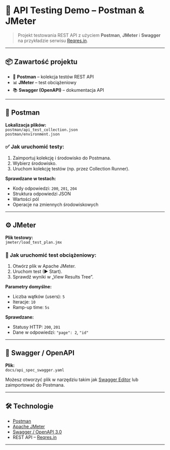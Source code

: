 # 🚀 API Testing Demo – Postman & JMeter

> Projekt testowania REST API z użyciem **Postman**, **JMeter** i **Swagger** na przykładzie serwisu [Reqres.in](https://reqres.in).

---

## 📦 Zawartość projektu

- 🔧 **Postman** – kolekcja testów REST API
- 📊 **JMeter** – test obciążeniowy
- 📚 **Swagger (OpenAPI)** – dokumentacja API

---

## 🧪 Postman

**Lokalizacja plików:**  
`postman/api_test_collection.json`  
`postman/environment.json`

### ✅ Jak uruchomić testy:

1. Zaimportuj kolekcję i środowisko do Postmana.
2. Wybierz środowisko.
3. Uruchom kolekcję testów (np. przez Collection Runner).

**Sprawdzane w testach:**
- Kody odpowiedzi: `200`, `201`, `204`
- Struktura odpowiedzi JSON
- Wartości pól
- Operacje na zmiennych środowiskowych

---

## ⚙️ JMeter

**Plik testowy:**  
`jmeter/load_test_plan.jmx`

### 🔁 Jak uruchomić test obciążeniowy:

1. Otwórz plik w Apache JMeter.
2. Uruchom test (▶ Start).
3. Sprawdź wyniki w „View Results Tree”.

**Parametry domyślne:**
- Liczba wątków (users): `5`
- Iteracje: `10`
- Ramp-up time: `5s`

**Sprawdzane:**
- Statusy HTTP: `200`, `201`
- Dane w odpowiedzi: `"page": 2`, `"id"`

---

## 📘 Swagger / OpenAPI

**Plik:**  
`docs/api_spec_swagger.yaml`

Możesz otworzyć plik w narzędziu takim jak [Swagger Editor](https://editor.swagger.io/) lub zaimportować do Postmana.

---

## 🛠 Technologie

- [Postman](https://www.postman.com/)
- [Apache JMeter](https://jmeter.apache.org/)
- [Swagger / OpenAPI 3.0](https://swagger.io/)
- REST API – [Reqres.in](https://reqres.in)

---